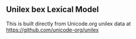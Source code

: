 Unilex bex Lexical Model
----------------------

This is built directly from Unicode.org unilex data at
https://github.com/unicode-org/unilex
